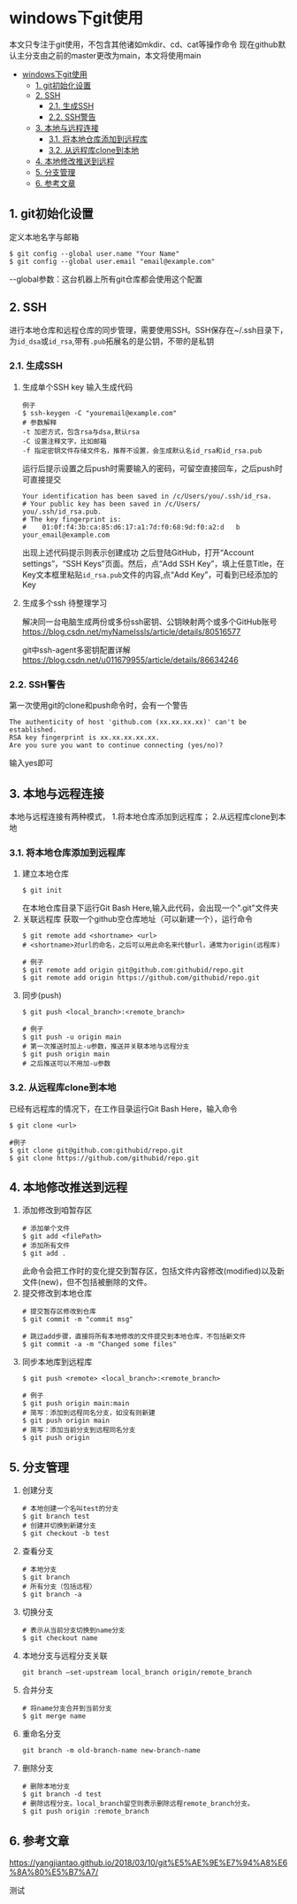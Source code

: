  # windows下git使用

本文只专注于git使用，不包含其他诸如mkdir、cd、cat等操作命令
现在github默认主分支由之前的master更改为main，本文将使用main
- [windows下git使用](#windows下git使用)
  - [1. git初始化设置](#1-git初始化设置)
  - [2. SSH](#2-ssh)
    - [2.1. 生成SSH](#21-生成ssh)
    - [2.2. SSH警告](#22-ssh警告)
  - [3. 本地与远程连接](#3-本地与远程连接)
    - [3.1. 将本地仓库添加到远程库](#31-将本地仓库添加到远程库)
    - [3.2. 从远程库clone到本地](#32-从远程库clone到本地)
  - [4. 本地修改推送到远程](#4-本地修改推送到远程)
  - [5. 分支管理](#5-分支管理)
  - [6. 参考文章](#6-参考文章)
## 1. git初始化设置
定义本地名字与邮箱
```
$ git config --global user.name "Your Name"
$ git config --global user.email "email@example.com"
```
--global参数：这台机器上所有git仓库都会使用这个配置
## 2. SSH
进行本地仓库和远程仓库的同步管理，需要使用SSH。SSH保存在~/.ssh目录下，为`id_dsa`或`id_rsa`,带有`.pub`拓展名的是公钥，不带的是私钥
### 2.1. 生成SSH
1. 生成单个SSH key
   输入生成代码
   ```
   例子
   $ ssh-keygen -C "youremail@example.com"
   # 参数解释
   -t 加密方式，包含rsa与dsa,默认rsa
   -C 设置注释文字，比如邮箱
   -f 指定密钥文件存储文件名，推荐不设置，会生成默认名id_rsa和id_rsa.pub
   ```
   运行后提示设置之后push时需要输入的密码，可留空直接回车，之后push时可直接提交
   ```
   Your identification has been saved in /c/Users/you/.ssh/id_rsa.
   # Your public key has been saved in /c/Users/   you/.ssh/id_rsa.pub.
   # The key fingerprint is:
   #    01:0f:f4:3b:ca:85:d6:17:a1:7d:f0:68:9d:f0:a2:d   b your_email@example.com
   ```
   出现上述代码提示则表示创建成功
   之后登陆GitHub，打开“Account settings”，“SSH Keys”页面。然后，点“Add SSH Key”，填上任意Title，在Key文本框里粘贴`id_rsa.pub`文件的内容,点“Add Key”，可看到已经添加的Key
2. 生成多个ssh
   待整理学习

   解决同一台电脑生成两份或多份ssh密钥、公钥映射两个或多个GitHub账号  
   https://blog.csdn.net/myNameIssls/article/details/80516577

   git中ssh-agent多密钥配置详解  
   https://blog.csdn.net/u011679955/article/details/86634246
### 2.2. SSH警告
第一次使用git的clone和push命令时，会有一个警告
```
The authenticity of host 'github.com (xx.xx.xx.xx)' can't be established.
RSA key fingerprint is xx.xx.xx.xx.xx.
Are you sure you want to continue connecting (yes/no)?
```
输入yes即可

## 3. 本地与远程连接

本地与远程连接有两种模式，
1.将本地仓库添加到远程库；
2.从远程库clone到本地

### 3.1. 将本地仓库添加到远程库

1. 建立本地仓库
   ```
   $ git init
   ```
   在本地仓库目录下运行Git Bash Here,输入此代码，会出现一个".git"文件夹
2. 关联远程库
   获取一个github空仓库地址（可以新建一个），运行命令
   ```
   $ git remote add <shortname> <url>
   # <shortname>对url的命名，之后可以用此命名来代替url，通常为origin(远程库)

   # 例子
   $ git remote add origin git@github.com:githubid/repo.git
   $ git remote add origin https://github.com/githubid/repo.git
   ```
3. 同步(push)
   ```
   $ git push <local_branch>:<remote_branch>

   # 例子
   $ git push -u origin main
   # 第一次推送时加上-u参数，推送并关联本地与远程分支
   $ git push origin main 
   # 之后推送可以不用加-u参数
   ```
### 3.2. 从远程库clone到本地
已经有远程库的情况下，在工作目录运行Git Bash Here，输入命令
```
$ git clone <url>

#例子
$ git clone git@github.com:githubid/repo.git
$ git clone https://github.com/githubid/repo.git
```

## 4. 本地修改推送到远程
1. 添加修改到咱暂存区
   ```
   # 添加单个文件
   $ git add <filePath>
   # 添加所有文件
   $ git add .
   ```
   此命令会把工作时的变化提交到暂存区，包括文件内容修改(modified)以及新文件(new)，但不包括被删除的文件。
2. 提交修改到本地仓库
   ```
   # 提交暂存区修改到仓库
   $ git commit -m "commit msg"

   # 跳过add步骤，直接将所有本地修改的文件提交到本地仓库，不包括新文件
   $ git commit -a -m "Changed some files"
   ```
3. 同步本地库到远程库
   ```
   $ git push <remote> <local_branch>:<remote_branch>

   # 例子
   $ git push origin main:main
   # 简写：添加到远程同名分支，如没有则新建
   $ git push origin main
   # 简写：添加当前分支到远程同名分支
   $ git push origin
   ```
## 5. 分支管理
1. 创建分支
   ```
   # 本地创建一个名叫test的分支
   $ git branch test
   # 创建并切换到新建分支
   $ git checkout -b test
   ```
2. 查看分支
   ```
   # 本地分支
   $ git branch 
   # 所有分支（包括远程）
   $ git branch -a
   ```
3. 切换分支
   ```
   # 表示从当前分支切换到name分支
   $ git checkout name 
   ```
4. 本地分支与远程分支关联
   ```
   git branch –set-upstream local_branch origin/remote_branch
   ```
5. 合并分支
   ```
   # 将name分支合并到当前分支
   $ git merge name
   ```
6. 重命名分支
   ```
   git branch -m old-branch-name new-branch-name
   ```
7. 删除分支
   ```
   # 删除本地分支
   $ git branch -d test
   # 删除远程分支。local_branch留空则表示删除远程remote_branch分支。
   $ git push origin :remote_branch
   ```

## 6. 参考文章
https://yangjiantao.github.io/2018/03/10/git%E5%AE%9E%E7%94%A8%E6%8A%80%E5%B7%A7/

测试
